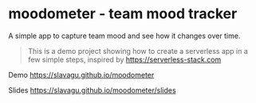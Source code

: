 # moodometer - team mood tracker

A simple app to capture team mood and see how it changes over time.

> This is a demo project showing how to create a serverless app in a few simple steps, inspired by https://serverless-stack.com

Demo https://slavagu.github.io/moodometer

Slides https://slavagu.github.io/moodometer/slides
